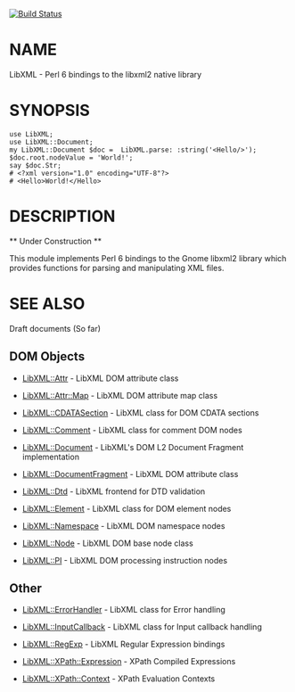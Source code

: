 [![Build Status](https://travis-ci.org/p6-pdf/Font-FreeType-p6.svg?branch=master)](https://travis-ci.org/p6-pdf/Font-FreeType-p6)

NAME
====

LibXML - Perl 6 bindings to the libxml2 native library

SYNOPSIS
========

    use LibXML;
    use LibXML::Document;
    my LibXML::Document $doc =  LibXML.parse: :string('<Hello/>');
    $doc.root.nodeValue = 'World!';
    say $doc.Str;
    # <?xml version="1.0" encoding="UTF-8"?>
    # <Hello>World!</Hello>

DESCRIPTION
===========

** Under Construction **

This module implements Perl 6 bindings to the Gnome libxml2 library which provides functions for parsing and manipulating XML files.

SEE ALSO
========

Draft documents (So far)

DOM Objects
-----------

  * [LibXML::Attr](https://github.com/p6-xml/LibXML-p6/blob/master/doc/Attr.md) - LibXML DOM attribute class

  * [LibXML::Attr::Map](https://github.com/p6-xml/LibXML-p6/blob/master/doc/Attr/Map.md) - LibXML DOM attribute map class

  * [LibXML::CDATASection](https://github.com/p6-xml/LibXML-p6/blob/master/doc/CDATASection.md) - LibXML class for DOM CDATA sections

  * [LibXML::Comment](https://github.com/p6-xml/LibXML-p6/blob/master/doc/Comment.md) - LibXML class for comment DOM nodes

  * [LibXML::Document](https://github.com/p6-xml/LibXML-p6/blob/master/doc/Document.md) - LibXML's DOM L2 Document Fragment implementation

  * [LibXML::DocumentFragment](https://github.com/p6-xml/LibXML-p6/blob/master/doc/DocumentFragment.md) - LibXML DOM attribute class

  * [LibXML::Dtd](https://github.com/p6-xml/LibXML-p6/blob/master/doc/Dtd.md) - LibXML frontend for DTD validation

  * [LibXML::Element](https://github.com/p6-xml/LibXML-p6/blob/master/doc/Element.md) - LibXML class for DOM element nodes

  * [LibXML::Namespace](https://github.com/p6-xml/LibXML-p6/blob/master/doc/Namespace.md) - LibXML DOM namespace nodes

  * [LibXML::Node](https://github.com/p6-xml/LibXML-p6/blob/master/doc/Node.md) - LibXML DOM base node class

  * [LibXML::PI](https://github.com/p6-xml/LibXML-p6/blob/master/doc/PI.md) - LibXML DOM processing instruction nodes

Other
-----

  * [LibXML::ErrorHandler](https://github.com/p6-xml/LibXML-p6/blob/master/doc/ErrorHandler.md) - LibXML class for Error handling

  * [LibXML::InputCallback](https://github.com/p6-xml/LibXML-p6/blob/master/doc/InputCallback.md) - LibXML class for Input callback handling

  * [LibXML::RegExp](https://github.com/p6-xml/LibXML-p6/blob/master/doc/RegExp.md) - LibXML Regular Expression bindings

  * [LibXML::XPath::Expression](https://github.com/p6-xml/LibXML-p6/blob/master/doc/XPath/Context.md) - XPath Compiled Expressions

  * [LibXML::XPath::Context](https://github.com/p6-xml/LibXML-p6/blob/master/doc/XPath/Context.md) - XPath Evaluation Contexts

